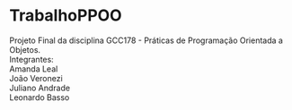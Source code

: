 # TrabalhoPPOO
Projeto Final da disciplina GCC178 - Práticas de Programação Orientada a Objetos.  
Integrantes:  
Amanda Leal  
João Veronezi  
Juliano Andrade  
Leonardo Basso  
